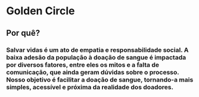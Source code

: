 # **Golden Circle**

## Por quê?
### Salvar vidas é um ato de empatia e responsabilidade social. A baixa adesão da população à doação de sangue é impactada por diversos fatores, entre eles os mitos e a falta de comunicação, que ainda geram dúvidas sobre o processo. Nosso objetivo é facilitar a doação de sangue, tornando-a mais simples, acessível e próxima da realidade dos doadores.

